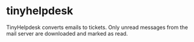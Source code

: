# tinyhelpdesk

TinyHelpdesk converts emails to tickets. Only unread messages from the mail server are downloaded and marked as read.

